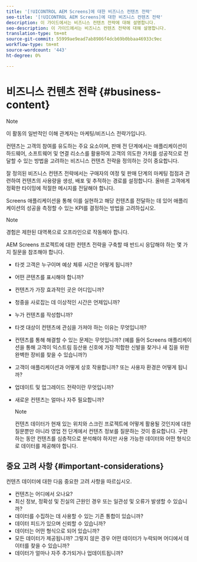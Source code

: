 ```yaml
---
title: '[!UICONTROL AEM Screens]에 대한 비즈니스 컨텐츠 전략'
seo-title: '[!UICONTROL AEM Screens]에 대한 비즈니스 컨텐츠 전략'
description: 이 가이드에서는 비즈니스 컨텐츠 전략에 대해 설명합니다.
seo-description: 이 가이드에서는 비즈니스 컨텐츠 전략에 대해 설명합니다.
translation-type: tm+mt
source-git-commit: 55999ae9ead7ab8986f4dcb69b0bbaa46933c9ec
workflow-type: tm+mt
source-wordcount: '443'
ht-degree: 0%

---
```



# 비즈니스 컨텐츠 전략 {#business-content}

>[!NOTE]
>
>이 활동의 일반적인 이해 관계자는 마케팅/비즈니스 전략가입니다.

컨텐츠는 고객의 참여를 유도하는 주요 요소이며, 판매 전 단계에서는 애플리케이션이 하드웨어, 소프트웨어 및 연결 리소스를 활용하여 고객의 의도한 가치를 성공적으로 전달할 수 있는 방법을 고려하는 비즈니스 컨텐츠 전략을 정의하는 것이 중요합니다.

잘 정의된 비즈니스 컨텐츠 전략에서는 구매자의 여정 및 판매 단계의 마케팅 접점과 관련하여 컨텐츠의 사용량을 생성, 배포 및 추적하는 경로를 설정합니다. 올바른 고객에게 정확한 타이밍에 적절한 메시지를 전달해야 합니다.

Screens 애플리케이션을 통해 이를 실현하고 해당 컨텐츠를 전달하는 데 있어 애플리케이션의 성공을 측정할 수 있는 KPI를 결정하는 방법을 고려하십시오.

>[!NOTE]
>
>경험은 제한된 대역폭으로 오프라인으로 작동해야 합니다.

AEM Screens 프로젝트에 대한 컨텐츠 전략을 구축할 때 반드시 응답해야 하는 몇 가지 질문을 참조해야 합니다.

* 타겟 고객은 누구이며 예상 체류 시간은 어떻게 됩니까?
* 어떤 콘텐츠를 표시해야 합니까?
* 컨텐츠가 가장 효과적인 곳은 어디입니까?
* 청중을 사로잡는 데 이상적인 시간은 언제입니까?
* 누가 컨텐츠를 작성합니까?
* 타겟 대상이 컨텐츠에 관심을 가져야 하는 이유는 무엇입니까?
* 컨텐츠를 통해 해결할 수 있는 문제는 무엇입니까? (예를 들어 Screens 애플리케이션을 통해 고객이 익스트림 등산용 신호에 가장 적합한 신발을 찾거나 새 집을 위한 완벽한 장비를 찾을 수 있습니까?)
* 고객이 애플리케이션과 어떻게 상호 작용합니까? 또는 사용자 환경은 어떻게 됩니까?
* 업데이트 및 업그레이드 전략이란 무엇입니까?
* 새로운 컨텐츠는 얼마나 자주 필요합니까?

   >[!NOTE]
   >
   >컨텐츠 데이터가 현재 있는 위치와 스크린 프로젝트에 어떻게 활용될 것인지에 대한 질문뿐만 아니라 영업 전 단계에서 컨텐츠 정보를 질문하는 것이 중요합니다. 구현하는 동안 컨텐츠를 심층적으로 분석해야 하지만 사용 가능한 데이터와 어떤 형식으로 데이터를 제공해야 합니다.

## 중요 고려 사항 {#important-considerations}

컨텐츠 데이터에 대한 다음 중요한 고려 사항을 따르십시오.

* 컨텐츠는 어디에서 오나요?
* 최신 정보, 정확성 및 진실의 근원인 경우 또는 일관성 및 오류가 발생할 수 있습니까?
* 데이터를 수집하는 데 사용할 수 있는 기존 통합이 있습니까?
* 데이터 피드가 있으며 신뢰할 수 있습니까?
* 데이터는 어떤 형식으로 되어 있습니까?
* 모든 데이터가 제공됩니까? 그렇지 않은 경우 어떤 데이터가 누락되며 어디에서 데이터를 찾을 수 있습니까?
* 데이터가 얼마나 자주 추가되거나 업데이트됩니까?
